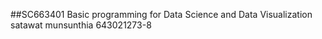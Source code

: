 ##SC663401 Basic programming for Data Science and Data Visualization 
satawat munsunthia 643021273-8
